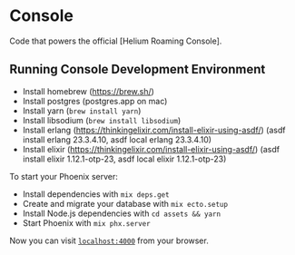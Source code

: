 # Console

Code that powers the official [Helium Roaming Console].

## Running Console Development Environment

- Install homebrew (https://brew.sh/)
- Install postgres (postgres.app on mac)
- Install yarn (`brew install yarn`)
- Install libsodium (`brew install libsodium`)
- Install erlang (https://thinkingelixir.com/install-elixir-using-asdf/) (asdf install erlang 23.3.4.10, asdf local erlang 23.3.4.10)
- Install elixir (https://thinkingelixir.com/install-elixir-using-asdf/) (asdf install elixir 1.12.1-otp-23, asdf local elixir 1.12.1-otp-23)

To start your Phoenix server:

- Install dependencies with `mix deps.get`
- Create and migrate your database with `mix ecto.setup`
- Install Node.js dependencies with `cd assets && yarn`
- Start Phoenix with `mix phx.server`

Now you can visit [`localhost:4000`](http://localhost:4000) from your browser.
